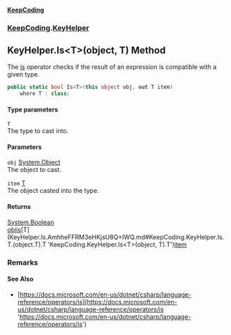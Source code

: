 #### [KeepCoding](index.md 'index')
### [KeepCoding](KeepCoding.md 'KeepCoding').[KeyHelper](KeyHelper.md 'KeepCoding.KeyHelper')
## KeyHelper.Is&lt;T&gt;(object, T) Method
The [is](https://docs.microsoft.com/en-us/dotnet/csharp/language-reference/keywords/is 'https://docs.microsoft.com/en-us/dotnet/csharp/language-reference/keywords/is') operator checks if the result of an expression is compatible with a given type.  
```csharp
public static bool Is<T>(this object obj, out T item)
    where T : class;
```
#### Type parameters
<a name='KeepCoding.KeyHelper.Is.T.(object.T).T'></a>
`T`  
The type to cast into.
  
#### Parameters
<a name='KeepCoding.KeyHelper.Is.T.(object.T).obj'></a>
`obj` [System.Object](https://docs.microsoft.com/en-us/dotnet/api/System.Object 'System.Object')  
The object to cast.
  
<a name='KeepCoding.KeyHelper.Is.T.(object.T).item'></a>
`item` [T](KeyHelper.Is.AmhheFFRM3eHKjsU8Q+IWQ.md#KeepCoding.KeyHelper.Is.T.(object.T).T 'KeepCoding.KeyHelper.Is&lt;T&gt;(object, T).T')  
The object casted into the type.
  
#### Returns
[System.Boolean](https://docs.microsoft.com/en-us/dotnet/api/System.Boolean 'System.Boolean')  
[obj](KeyHelper.Is.AmhheFFRM3eHKjsU8Q+IWQ.md#KeepCoding.KeyHelper.Is.T.(object.T).obj 'KeepCoding.KeyHelper.Is&lt;T&gt;(object, T).obj')[is](https://docs.microsoft.com/en-us/dotnet/csharp/language-reference/keywords/is 'https://docs.microsoft.com/en-us/dotnet/csharp/language-reference/keywords/is')[T](KeyHelper.Is.AmhheFFRM3eHKjsU8Q+IWQ.md#KeepCoding.KeyHelper.Is.T.(object.T).T 'KeepCoding.KeyHelper.Is&lt;T&gt;(object, T).T')[item](KeyHelper.Is.AmhheFFRM3eHKjsU8Q+IWQ.md#KeepCoding.KeyHelper.Is.T.(object.T).item 'KeepCoding.KeyHelper.Is&lt;T&gt;(object, T).item')
### Remarks
#### See Also
- [https://docs.microsoft.com/en-us/dotnet/csharp/language-reference/operators/is](https://docs.microsoft.com/en-us/dotnet/csharp/language-reference/operators/is 'https://docs.microsoft.com/en-us/dotnet/csharp/language-reference/operators/is')
